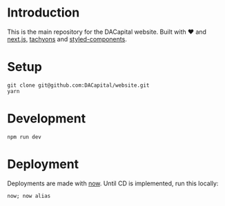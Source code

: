# Introduction
This is the main repository for the DACapital website.
Built with :heart: and [next.js,](https://github.com/zeit/next.js) [tachyons](tachyons.io) and [styled-components](https://github.com/styled-components/styled-components).

# Setup
```
git clone git@github.com:DACapital/website.git
yarn
```

# Development
```
npm run dev
```

# Deployment
Deployments are made with [now](https://zeit.co/now).
Until CD is implemented, run this locally:
```
now; now alias
```
